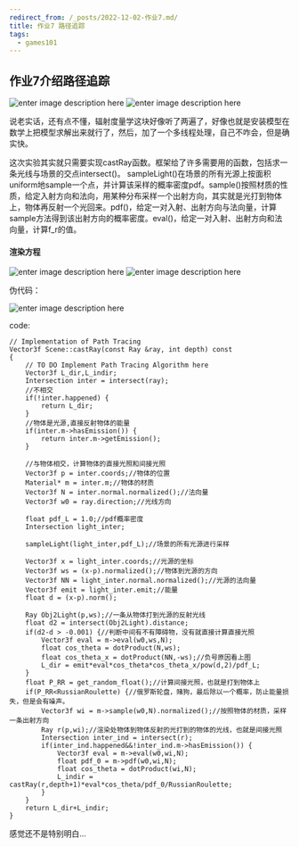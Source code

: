 ```yaml
---
redirect_from: /_posts/2022-12-02-作业7.md/
title: 作业7 路径追踪
tags:
  - games101
---
```


## 作业7介绍路径追踪

![enter image description here](https://cdn.jsdelivr.net/gh/wenqiangye/yesky_image@main/img/202212022233791.png)
![enter image description here](https://cdn.jsdelivr.net/gh/wenqiangye/yesky_image@main/img/202212022235180.png)

说老实话，还有点不懂，辐射度量学这块好像听了两遍了，好像也就是安装模型在数学上把模型求解出来就行了，然后，加了一个多线程处理，自己不咋会，但是确实快。

这次实验其实就只需要实现castRay函数。框架给了许多需要用的函数，包括求一条光线与场景的交点intersect()。
sampleLight()在场景的所有光源上按面积uniform地sample一个点，并计算该采样的概率密度pdf。sample()按照材质的性质，给定入射方向和法向，用某种分布采样一个出射方向，其实就是光打到物体上，物体再反射一个光回来。pdf()，给定一对入射、出射方向与法向量，计算sample方法得到该出射方向的概率密度。eval()，给定一对入射、出射方向和法向量，计算f_r的值。

#### 渲染方程
![enter image description here](https://cdn.jsdelivr.net/gh/wenqiangye/yesky_image@main/img/202212022246815.png)
![enter image description here](https://cdn.jsdelivr.net/gh/wenqiangye/yesky_image@main/img/202212022257703.png)

伪代码：

![enter image description here](https://cdn.jsdelivr.net/gh/wenqiangye/yesky_image@main/img/202212022255518.png)

code:

```
// Implementation of Path Tracing
Vector3f Scene::castRay(const Ray &ray, int depth) const
{
    // TO DO Implement Path Tracing Algorithm here
    Vector3f L_dir,L_indir;
    Intersection inter = intersect(ray);
    //不相交
    if(!inter.happened) {
        return L_dir;
    }
    //物体是光源,直接反射物体的能量
    if(inter.m->hasEmission()) {
        return inter.m->getEmission();
    }
	
	//与物体相交，计算物体的直接光照和间接光照
    Vector3f p = inter.coords;//物体的位置
    Material* m = inter.m;//物体的材质
    Vector3f N = inter.normal.normalized();//法向量
    Vector3f w0 = ray.direction;//光线方向

    float pdf_L = 1.0;//pdf概率密度
    Intersection light_inter;

    sampleLight(light_inter,pdf_L);//场景的所有光源进行采样

    Vector3f x = light_inter.coords;//光源的坐标
    Vector3f ws = (x-p).normalized();//物体到光源的方向
    Vector3f NN = light_inter.normal.normalized();//光源的法向量
    Vector3f emit = light_inter.emit;//能量
    float d = (x-p).norm();

    Ray Obj2Light(p,ws);//一条从物体打到光源的反射光线
    float d2 = intersect(Obj2Light).distance;
    if(d2-d > -0.001) {//判断中间有不有障碍物，没有就直接计算直接光照
        Vector3f eval = m->eval(w0,ws,N);
        float cos_theta = dotProduct(N,ws);
        float cos_theta_x = dotProduct(NN,-ws);//负号原因看上图
        L_dir = emit*eval*cos_theta*cos_theta_x/pow(d,2)/pdf_L;
    }
    float P_RR = get_random_float();//计算间接光照，也就是打到物体上
    if(P_RR<RussianRoulette) {//俄罗斯轮盘，赌狗，最后除以一个概率，防止能量损失，但是会有噪声。
        Vector3f wi = m->sample(w0,N).normalized();//按照物体的材质，采样一条出射方向
        Ray r(p,wi);//渲染处物体到物体反射的光打到的物体的光线，也就是间接光照
        Intersection inter_ind = intersect(r);
        if(inter_ind.happened&&!inter_ind.m->hasEmission()) {
            Vector3f eval = m->eval(w0,wi,N);
            float pdf_0 = m->pdf(w0,wi,N);
            float cos_theta = dotProduct(wi,N);
            L_indir = castRay(r,depth+1)*eval*cos_theta/pdf_0/RussianRoulette;
        }
    }
    return L_dir+L_indir;
}
```
感觉还不是特别明白...
